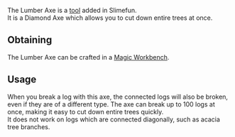 The Lumber Axe is a [tool](https://github.com/Slimefun/Slimefun4/wiki/Tools) added in Slimefun.<br> It is a Diamond Axe which allows you to cut down entire trees at once.<br>

## Obtaining
The Lumber Axe can be crafted in a [Magic Workbench](https://github.com/Slimefun/Slimefun4/wiki/Magic-Workbench).

## Usage
When you break a log with this axe, the connected logs will also be broken, even if they are of a different type. The axe can break up to 100 logs at once, making it easy to cut down entire trees quickly.<br> It does not work on logs which are connected diagonally, such as acacia tree branches.